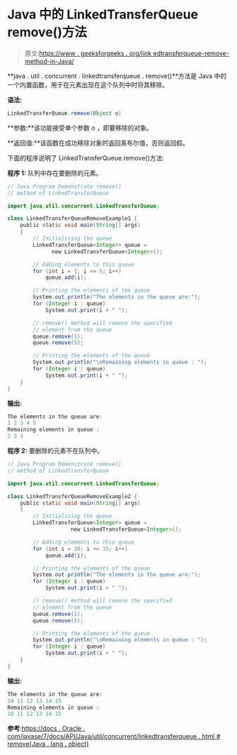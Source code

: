 # Java 中的 LinkedTransferQueue remove()方法

> 原文:[https://www . geeksforgeeks . org/link edtransferqueue-remove-method-in-Java/](https://www.geeksforgeeks.org/linkedtransferqueue-remove-method-in-java/)

**java . util . concurrent . linkedtransferqueue . remove()**方法是 Java 中的一个内置函数，用于在元素出现在这个队列中时将其移除。

**语法:**

```java
LinkedTransferQueue.remove(Object o)
```

**参数:**该功能接受单个参数 *o* ，即要移除的对象。

**返回值:**该函数在成功移除对象时返回真布尔值，否则返回假。

下面的程序说明了 LinkedTransferQueue.remove()方法:

**程序 1:** 队列中存在要删除的元素。

```java
// Java Program Demonstrate remove()
// method of LinkedTransferQueue 

import java.util.concurrent.LinkedTransferQueue;

class LinkedTransferQueueRemoveExample1 {
    public static void main(String[] args)
    {
        // Initializing the queue
        LinkedTransferQueue<Integer> queue = 
              new LinkedTransferQueue<Integer>();

        // Adding elements to this queue
        for (int i = 1; i <= 5; i++)
            queue.add(i);

        // Printing the elements of the queue
        System.out.println("The elements in the queue are:");
        for (Integer i : queue)
            System.out.print(i + " ");

        // remove() method will remove the specified
        // element from the queue
        queue.remove(1);
        queue.remove(5);

        // Printing the elements of the queue
        System.out.println("\nRemaining elements in queue : ");
        for (Integer i : queue)
            System.out.print(i + " ");
    }
}
```

**输出:**

```java
The elements in the queue are:
1 2 3 4 5 
Remaining elements in queue : 
2 3 4

```

**程序 2:** 要删除的元素不在队列中。

```java
// Java Program Demonstrate remove()
// method of LinkedTransferQueue 

import java.util.concurrent.LinkedTransferQueue;

class LinkedTransferQueueRemoveExample2 {
    public static void main(String[] args)
    {
        // Initializing the queue
        LinkedTransferQueue<Integer> queue = 
                    new LinkedTransferQueue<Integer>();

        // Adding elements to this queue
        for (int i = 10; i <= 15; i++)
            queue.add(i);

        // Printing the elements of the queue
        System.out.println("The elements in the queue are:");
        for (Integer i : queue)
            System.out.print(i + " ");

        // remove() method will remove the specified
        // element from the queue
        queue.remove(1);
        queue.remove(5);

        // Printing the elements of the queue
        System.out.println("\nRemaining elements in queue : ");
        for (Integer i : queue)
            System.out.print(i + " ");
    }
}
```

**输出:**

```java
The elements in the queue are:
10 11 12 13 14 15 
Remaining elements in queue : 
10 11 12 13 14 15

```

**参考**:[https://docs . Oracle . com/javase/7/docs/API/Java/util/concurrent/linkedtransferqueue . html # remove(Java . lang . object)](https://docs.oracle.com/javase/7/docs/api/java/util/concurrent/LinkedTransferQueue.html#remove(java.lang.Object))